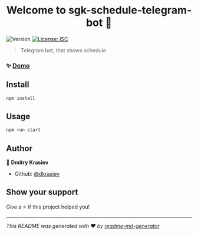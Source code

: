<h1 align="center">Welcome to sgk-schedule-telegram-bot 👋</h1>
<p>
  <img alt="Version" src="https://img.shields.io/badge/version-1.0.0-blue.svg?cacheSeconds=2592000" />
  <a href="#" target="_blank">
    <img alt="License: ISC" src="https://img.shields.io/badge/License-ISC-yellow.svg" />
  </a>
</p>

> Telegram bot, that shows schedule

### ✨ [Demo](https://t.me/sgk_schedule_bot)

## Install

```sh
npm install
```

## Usage

```sh
npm run start
```

## Author

👤 **Dmitry Krasiev**

* Github: [@dkrasiev](https://github.com/dkrasiev)

## Show your support

Give a ⭐️ if this project helped you!

***
_This README was generated with ❤️ by [readme-md-generator](https://github.com/kefranabg/readme-md-generator)_